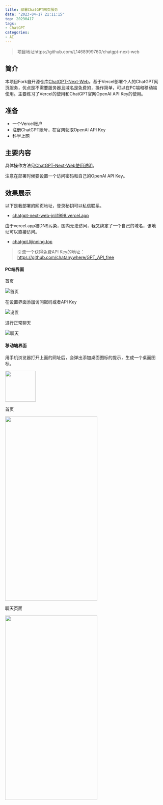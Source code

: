 ```yaml
---
title: 部署ChatGPT网页服务
date: "2023-04-17 21:11:15"
top: 20230417
tags:
- ChatGPT
categories:
- AI
---
```


> 项目地址https://github.com/L1468999760/chatgpt-next-web

## 简介

本项目Fork自开源仓库[ChatGPT-Next-Web](https://github.com/Yidadaa/ChatGPT-Next-Web)，基于Vercel部署个人的ChatGPT网页服务，优点是不需要服务器且域名是免费的，操作简单，可以在PC端和移动端使用。主要练习了Vercel的使用和ChatGPT官网OpenAI API Key的使用。

<!-- more -->

## 准备

+ 一个Vercel账户
+ 注册ChatGPT账号，在官网获取OpenAI API Key
+ 科学上网

## 主要内容

具体操作方法见[ChatGPT-Next-Web使用说明](https://github.com/Yidadaa/ChatGPT-Next-Web/blob/main/README_CN.md)。

注意在部署时候要设置一个访问密码和自己的OpenAI API Key。

## 效果展示

以下是我部署的网页地址，登录秘钥可以私信联系。

+ [chatgpt-next-web-jnli1998.vercel.app](https://chatgpt-next-web-jnli1998.vercel.app)

由于vercel.app被DNS污染，国内无法访问，我又绑定了一个自己的域名，该地址可以直接访问。

+ [chatgpt.lijinning.top](https://chatgpt.lijinning.top)

> 引流一个获得免费API Key的地址：https://github.com/chatanywhere/GPT_API_free

#### PC端界面

首页

![首页](https://cloud.lijinning.top/api/raw/?path=/图片/图床/main.png)

在设置界面添加访问密码或者API Key

![设置](https://cloud.lijinning.top/api/raw/?path=/图片/图床/key.png)

进行正常聊天

![聊天](https://cloud.lijinning.top/api/raw/?path=/图片/图床/chatPC.png)

#### 移动端界面

用手机浏览器打开上面的网址后，会弹出添加桌面图标的提示，生成一个桌面图标。

<img src="https://cloud.lijinning.top/api/raw/?path=/图片/图床/icon.jpg" width="100" height="100" />

首页

<img src="https://cloud.lijinning.top/api/raw/?path=/图片/图床/start.jpg" width="300" height="600" />

聊天页面

<img src="https://cloud.lijinning.top/api/raw/?path=/图片/图床/chat.jpg" width="300" height="600" />


